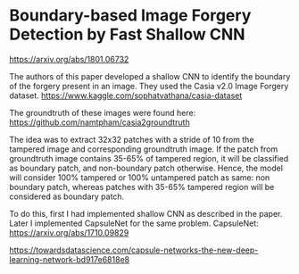 # Boundary-based Image Forgery Detection by Fast Shallow CNN

https://arxiv.org/abs/1801.06732

The authors of this paper developed a shallow CNN to identify the boundary of the forgery present in an image. They used the Casia v2.0 Image Forgery dataset. https://www.kaggle.com/sophatvathana/casia-dataset

The groundtruth of these images were found here: https://github.com/namtpham/casia2groundtruth

The idea was to extract 32x32 patches with a stride of 10 from the tampered image and corresponding groundtruth image. If the patch from groundtruth image contains 35-65% of tampered region, it will be classified as boundary patch, and non-boundary patch otherwise. Hence, the model will consider 100% tampered or 100% untampered patch as same: non boundary patch, whereas patches with 35-65% tampered region will be considered as boundary patch.

To do this, first I had implemented shallow CNN as described in the paper. Later I implemented CapsuleNet for the same problem.
CapsuleNet: https://arxiv.org/abs/1710.09829


https://towardsdatascience.com/capsule-networks-the-new-deep-learning-network-bd917e6818e8
